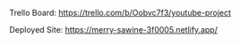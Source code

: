 Trello Board: https://trello.com/b/Oobvc7f3/youtube-project

Deployed Site: https://merry-sawine-3f0005.netlify.app/
